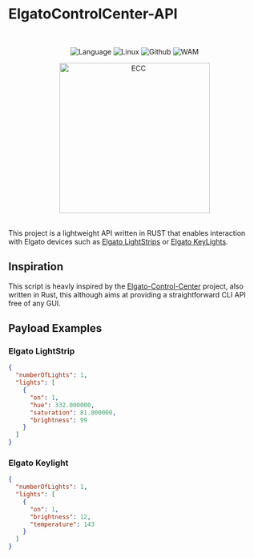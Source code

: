 # ElgatoControlCenter-API

<br>
<div align="center">

![Language](https://img.shields.io/github/languages/top/zzampax/ecc-api.svg?style=for-the-badge&labelColor=black&logo=rust&logoColor=red&label=Rust)
![Linux](https://img.shields.io/badge/Linux-FCC624?style=for-the-badge&logo=linux&logoColor=black)
![Github](https://img.shields.io/badge/GitHub-000000?style=for-the-badge&logo=github&logoColor=white)
![WAM](https://img.shields.io/badge/APIs-RULE%20THE%20WORLD-CD3713?style=for-the-badge&labelColor=black)

<img src="https://rust-book.cs.brown.edu/img/ferris/does_not_compile.svg" alt="ECC" height="300px">
</div>
<br>

This project is a lightweight API written in RUST that enables interaction with Elgato devices such as [Elgato LightStrips](https://www.elgato.com/us/en/p/light-strip-pro) or [Elgato KeyLights](https://www.elgato.com/us/en/p/key-light).
## Inspiration
This script is heavly inspired by the [Elgato-Control-Center](https://github.com/DanielHe4rt/elgato-control-center.git) project, also written in Rust, this although aims at providing a straightforward CLI API free of any GUI.
## Payload Examples
### Elgato LightStrip
```json
{
  "numberOfLights": 1,
  "lights": [
    {
      "on": 1,
      "hue": 332.000000,
      "saturation": 81.000000,
      "brightness": 99
    }
  ]
}
```
### Elgato Keylight
```json
{
  "numberOfLights": 1,
  "lights": [
    {
      "on": 1,
      "brightness": 12,
      "temperature": 143
    }
  ]
}
```